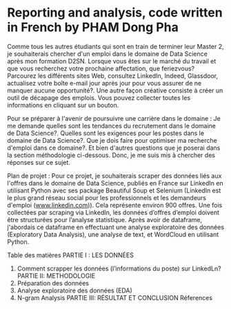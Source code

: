 # Reporting and analysis, code written in French by PHAM Dong Pha

Comme tous les autres étudiants qui sont en train de terminer leur Master 2, je souhaiterais chercher d'un emploi dans le domaine de Data Science après mon formation D2SN.
Lorsque vous êtes sur le marché du travail et que vous recherchez votre prochaine affectation, que feriezvous? Parcourez les différents sites Web, consultez LinkedIn, Indeed, Glassdoor, actualisez votre boîte e-mail jour après jour pour vous assurer de ne manquer aucune opportunité?.
Une autre façon créative consiste à créer un outil de décapage des emplois. Vous pouvez collecter toutes les informations en cliquant sur un bouton.

Pour se préparer à l'avenir de poursuivre une carrière dans le domaine : Je me demande quelles sont les tendances du recrutement dans le domaine de Data Science?. Quelles sont les exigences pour les postes dans le domaine de Data Science?. Que je dois faire pour optimiser ma recherche d'emploi dans ce domaine?. Et bien d'autres questions que je poserai dans la section méthodologie ci-dessous. Donc, je me suis mis à chercher des réponses sur ce sujet.

Plan de projet : 
Pour ce projet, je souhaiterais scraper des données liés aux l'offres dans le domaine de Data Science, publiés en France sur LinkedIn en utilisant Python avec ses package Beautiful Soup et Selenium (LinkedIn est le plus grand réseau social pour les professionnels et les demandeurs d'emploi (www.linkedin.com)). Cela représente environ 900 offres. Une fois collectées par scraping via LinkedIn, les données d’offres d’emploi doivent être structurées pour l’analyse statistique. Après avoir de dataframe, j'abordais ce dataframe en effectuant une analyse exploratoire des données (Exploratory Data Analysis), une analyse de text, et WordCloud en utilisant Python.

Table des matières
PARTIE I : LES DONNÉES
1) Comment scrapper les données (l’informations du poste) sur LinkedLn?
PARTIE II: METHODOLOGIE
1) Préparation des données
2) Analyse exploratoire des données (EDA)
3) N-gram Analysis
PARTIE III: RÉSULTAT ET CONCLUSION
Réferences

